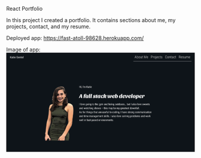 React Portfolio

In this project I created a portfolio. It contains sections about me, my projects, contact, and my resume.

Deployed app: https://fast-atoll-98628.herokuapp.com/

Image of app:
![alt text](src/assets/readme.jpg)